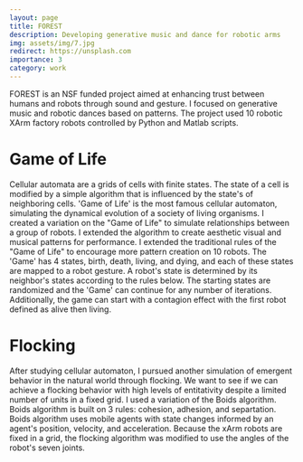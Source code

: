 ```yaml
---
layout: page
title: FOREST
description: Developing generative music and dance for robotic arms
img: assets/img/7.jpg
redirect: https://unsplash.com
importance: 3
category: work
---
```


FOREST is an NSF funded project aimed at enhancing trust between humans and robots through sound and gesture. I focused on generative music and robotic dances based on patterns. The project used 10 robotic XArm factory robots controlled by Python and Matlab scripts.

# Game of Life
Cellular automata are a grids of cells with finite states. The state of a cell is modified by a simple algorithm that is influenced by the state's of neighboring cells. 'Game of Life' is the most famous cellular automaton, simulating the dynamical evolution of a society of living organisms.
I created a variation on the "Game of Life" to simulate relationships between a group of robots. I extended the algorithm to create aesthetic visual and musical patterns for performance. I extended the traditional rules of the "Game of Life" to encourage more pattern creation on 10 robots.
The 'Game' has 4 states, birth, death, living, and dying, and each of these states are mapped to a robot gesture. A robot's state is determined by its neighbor's states according to the rules below. The starting states are randomized and the 'Game' can continue for any number of iterations. Additionally, the game can start with a contagion effect with the first robot defined as alive then living.

# Flocking
After studying cellular automaton, I pursued another simulation of emergent behavior in the natural world through flocking. We want to see if we can achieve a flocking behavior with high levels of entitativity despite a limited number of units in a fixed grid.
I used a variation of the Boids algorithm. Boids algorithm is built on 3 rules: cohesion, adhesion, and separtation. Boids algorithm uses mobile agents with state changes informed by an agent's position, velocity, and acceleration. Because the xArm robots are fixed in a grid, the flocking algorithm was modified to use the angles of the robot's seven joints.